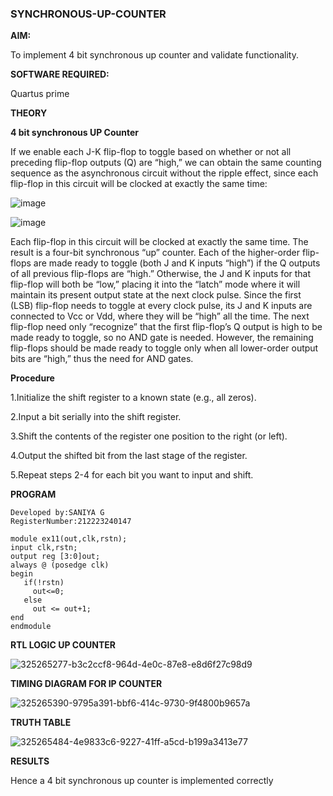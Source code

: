 ### SYNCHRONOUS-UP-COUNTER

**AIM:**

To implement 4 bit synchronous up counter and validate functionality.

**SOFTWARE REQUIRED:**

Quartus prime

**THEORY**

**4 bit synchronous UP Counter**

If we enable each J-K flip-flop to toggle based on whether or not all preceding flip-flop outputs (Q) are “high,” we can obtain the same counting sequence as the asynchronous circuit without the ripple effect, since each flip-flop in this circuit will be clocked at exactly the same time:

![image](https://github.com/naavaneetha/SYNCHRONOUS-UP-COUNTER/assets/154305477/d5db3fa0-e413-404c-b80e-b2f39d82e7e8)


![image](https://github.com/naavaneetha/SYNCHRONOUS-UP-COUNTER/assets/154305477/52cb61eb-d04b-442d-810c-31185a68410b)

Each flip-flop in this circuit will be clocked at exactly the same time.
The result is a four-bit synchronous “up” counter. Each of the higher-order flip-flops are made ready to toggle (both J and K inputs “high”) if the Q outputs of all previous flip-flops are “high.”
Otherwise, the J and K inputs for that flip-flop will both be “low,” placing it into the “latch” mode where it will maintain its present output state at the next clock pulse.
Since the first (LSB) flip-flop needs to toggle at every clock pulse, its J and K inputs are connected to Vcc or Vdd, where they will be “high” all the time.
The next flip-flop need only “recognize” that the first flip-flop’s Q output is high to be made ready to toggle, so no AND gate is needed.
However, the remaining flip-flops should be made ready to toggle only when all lower-order output bits are “high,” thus the need for AND gates.

**Procedure**

1.Initialize the shift register to a known state (e.g., all zeros).

2.Input a bit serially into the shift register.

3.Shift the contents of the register one position to the right (or left).

4.Output the shifted bit from the last stage of the register.

5.Repeat steps 2-4 for each bit you want to input and shift.

**PROGRAM**
```
Developed by:SANIYA G
RegisterNumber:212223240147

module ex11(out,clk,rstn);
input clk,rstn;
output reg [3:0]out;
always @ (posedge clk)
begin
   if(!rstn)
     out<=0;
   else 
     out <= out+1;
end
endmodule
```
**RTL LOGIC UP COUNTER**

![325265277-b3c2ccf8-964d-4e0c-87e8-e8d6f27c98d9](https://github.com/saniyaganesamoorthy/SYNCHRONOUS-UP-COUNTER/assets/145742583/24015a43-bbd9-4ae3-a85c-3e1482801487)

**TIMING DIAGRAM FOR IP COUNTER**

![325265390-9795a391-bbf6-414c-9730-9f4800b9657a](https://github.com/saniyaganesamoorthy/SYNCHRONOUS-UP-COUNTER/assets/145742583/10e548a9-46fb-41eb-b5dc-d79adffdc111)

**TRUTH TABLE**

![325265484-4e9833c6-9227-41ff-a5cd-b199a3413e77](https://github.com/saniyaganesamoorthy/SYNCHRONOUS-UP-COUNTER/assets/145742583/00b7d7c1-e2a1-4418-a150-6b423d415ec8)

**RESULTS**

Hence a 4 bit synchronous up counter is implemented correctly
